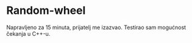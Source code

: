 # Random-wheel
Napravljeno za 15 minuta, prijatelj me izazvao. Testirao sam mogućnost čekanja u C++-u.
